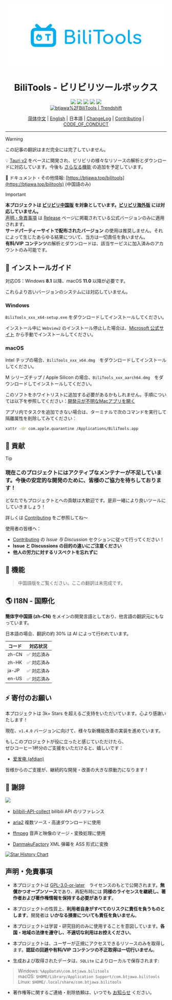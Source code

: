 <div align="center">
<img src="./assets/logo.svg" width=500 />

<h1>BiliTools - ビリビリツールボックス</h1>

<div>
<a href="https://github.com/btjawa/BiliTools/stargazers" target="_blank"><img src="https://img.shields.io/github/stars/btjawa/BiliTools" /></a>
<a href="https://github.com/btjawa/BiliTools/forks" target="_blank"><img src="https://img.shields.io/github/forks/btjawa/BiliTools" /></a>
<a href="https://github.com/btjawa/BiliTools/actions/workflows/release.yml" target="_blank"><img src="https://img.shields.io/github/actions/workflow/status/btjawa/BiliTools/release.yml" /></a>
<a href="https://github.com/btjawa/BiliTools/releases/latest" target="_blank"><img src="https://img.shields.io/github/v/release/btjawa/BiliTools" /></a>
<a href="https://github.com/btjawa/BiliTools/blob/master/LICENSE" target="_blank"><img src="https://img.shields.io/github/license/btjawa/BiliTools" /></a>
</div>

<a href="https://trendshift.io/repositories/13286" target="_blank">
    <img src="https://trendshift.io/api/badge/repositories/13286" alt="btjawa%2FBiliTools | Trendshift" style="width: 250px; height: 55px;" width="250" height="55"/>
</a>

[简体中文](./README.md) | [English](/README_EN.md) | 日本語 | [ChangeLog](./CHANGELOG.md) | [Contributing](./CONTRIBUTING.md) | [CODE_OF_CONDUCT](./CODE_OF_CONDUCT.md)
</div>

<hr />

> [!WARNING]
> この記事の翻訳はまだ完全には完了していません。

💡 [Tauri v2](https://github.com/tauri-apps/tauri) をベースに開発され、ビリビリの様々なリソースの解析とダウンロードに対応しています。今後も [さらなる機能](https://github.com/users/btjawa/projects/4) の追加を予定しています。

📖 ドキュメント・その他情報: [https://btjawa.top/bilitools](https://btjawa.top/bilitools) (中国語のみ)

> [!IMPORTANT] 
> **本プロジェクトは [ビリビリ中国版](https://www.bilibili.com) を対象としています。[ビリビリ海外版](https://www.bilibili.tv) には対応していません。**<br>
> [声明・免責事項](#声明免責事項) は [Release](https://github.com/btjawa/BiliTools/releases/latest) ページに掲載されている公式バージョンのみに適用されます。<br>
> **サードパーティーサイトで配布されたバージョン** の使用は推奨しません。それによって生じたあらゆる結果について、当方は一切責任を負いません。<br>
> **有料/VIP コンテンツ**の解析とダウンロードは、該当サービスに加入済みのアカウントのみ可能です。<br>

## 💾 インストールガイド

対応OS：Windows **8.1** 以降、macOS **11.0** 以降が必要です。

これらより古いバージョンのシステムには対応していません。

### Windows

`BiliTools_xxx_x64-setup.exe` をダウンロードしてインストールしてください。

インストール中に `Webview2` のインストール停止した場合は、[Microsoft 公式サイト](https://developer.microsoft.com/en-us/microsoft-edge/webview2) から手動でインストールしてください。

### macOS

Intel チップの場合、`BiliTools_xxx_x64.dmg`　をダウンロードしてインストールしてください。

M シリーズチップ / Apple Silicon の場合、`BiliTools_xxx_aarch64.dmg`　をダウンロードしてインストールしてください。

このソフトをホワイトリストに追加する必要があるかもしれません。手順については以下を参照してください：[開発元が不明なMacアプリを開く](https://support.apple.com/ja-jp/guide/mac-help/mh40616/mac)

アプリ内でタスクを追加できない場合は、ターミナルで次のコマンドを実行して隔離属性を削除してみてください：

```zsh
xattr -dr com.apple.quarantine /Applications/BiliTools.app
```

## 🚀 貢献

> [!TIP]
> ### 現在このプロジェクトにはアクティブなメンテナーが不足しています。今後の安定的な開発のために、**皆様のご協力を待ちしております！**

どなたでもプロジェクトとへの貢献は大歓迎です。是非一緒により良いツールにしていきましょう！

詳しくは [Contributing](./CONTRIBUTING.md) をご参照してね～

使用者の皆様へ：
- [Contributing](./CONTRIBUTING.md) の *Issue 与 Discussion* セクションに従って行ってください！
- **Issue と Discussions の目的の違いにご注意ください**
- **他人の労力に対するリスペクトを忘れずに**

## 🧪 機能

> 中国語版をご覧ください。ここの翻訳は未完成です。

## 🌎 I18N - 国際化

**簡体字中国語 (zh-CN)** をメインの開発言語としており、他言語の翻訳元にもなっています。

日本語の場合、翻訳の約 30% は AI によって行われています。

| コード          | 対応状況    |
|----------------|-------------|
| zh-CN          | ✅ 対応済み |
| zh-HK          | ✅ 対応済み |
| ja-JP          | ✅ 対応済み |
| en-US          | ✅ 対応済み |

## ⚡ 寄付のお願い

本プロジェクトは 3k+ Stars を超えるご支持をいただいています。心より感謝いたします！

現在、`v1.4.0` バージョンに向けて、様々な新機能改善の実装を進めています。

もしこのプロジェクトが役に立ったと感じていただけたら、  
ぜひコーヒー1杯分のご支援をいただけると、嬉しいです：

- [爱发电 (afdian)](https://afdian.com/a/BTJ_Shiroi)

皆様からのご支援が、継続的な開発・改善の大きな原動力になります！

## 💫 謝辞

<a href="https://github.com/btjawa/BiliTools/graphs/contributors">
  <img src="https://contrib.rocks/image?repo=btjawa/BiliTools" />
</a>

<br />

- [bilibili-API-collect](https://github.com/SocialSisterYi/bilibili-API-collect) bilibili API のリファレンス

- [aria2](https://github.com/aria2/aria2) 複数ソース・高速ダウンロードに使用

- [ffmpeg](https://git.ffmpeg.org/ffmpeg.git) 音声と映像のマージ・変換処理に使用

- [DanmakuFactory](https://github.com/hihkm/DanmakuFactory) XML 弾幕を ASS 形式に変換


<a href="https://www.star-history.com/#btjawa/BiliTools&Date" alt="Star History Chart">
<picture>
<source
    media="(prefers-color-scheme: dark)"
    srcset="https://api.star-history.com/svg?repos=btjawa/BiliTools&type=Date&theme=dark"
/>
<source
    media="(prefers-color-scheme: light)"
    srcset="https://api.star-history.com/svg?repos=btjawa/BiliTools&type=Date"
/>
<img
    alt="Star History Chart"
    src="https://api.star-history.com/svg?repos=btjawa/BiliTools&type=Date"
/>
</picture>
</a>

## 声明・免責事項

- 本プロジェクトは [GPL-3.0-or-later](/LICENSE)　ライセンスのもとで公開されます。**無償かつオープンソース**であり、再配布時には **同様のライセンスを継続し、著作者および著作権情報を保持する必要があります**。
- 本プロジェクトの性質上、**利用者自身がすべてのリスクに責任を負うものとします**。開発者は **いかなる損害についても責任を負いません**。

- 本プロジェクトは学習・研究目的のみに使用することを意図しています。**各国・地域の法律を遵守し、不適切な利用はお控えください**。
- 本プロジェクトは、ユーザーが正規にアクセスできるリソースのみを取得します。**認証の回避や有料/VIP コンテンツの不正取得は一切行いません**。
- 生成および取得されたデータは、`SQLite` によりローカルで保存されます:

> Windows: `%AppData%\com.btjawa.bilitools`<br>
> macOS: `$HOME/Library/Application Support/com.btjawa.bilitools`<br>
> Linux: `$HOME/.local/share/com.btjawa.bilitools`

- 著作権等に関するご連絡・削除依頼は、いつでも [お知らせ](mailto:btj2407@gmail.com) ください。